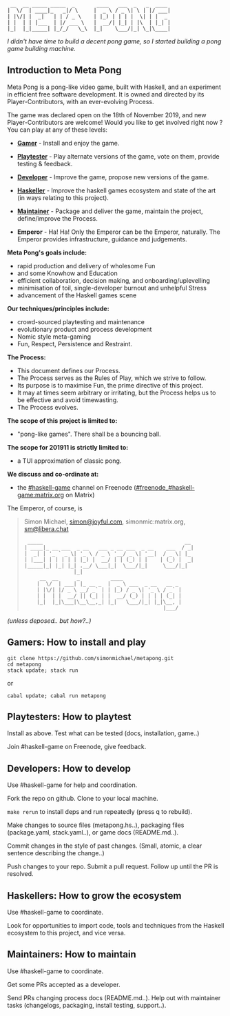      __  __ _____ _____  _       ____   ___  _   _  ____ 
    |  \/  | ____|_   _|/ \     |  _ \ / _ \| \ | |/ ___|
    | |\/| |  _|   | | / _ \    | |_) | | | |  \| | |  _ 
    | |  | | |___  | |/ ___ \   |  __/| |_| | |\  | |_| |
    |_|  |_|_____| |_/_/   \_\  |_|    \___/|_| \_|\____|


*I didn't have time to build a decent pong game, so I started building a pong game building machine.*
<!-- *No-one has time to build a decent pong game, so let's build a pong game building machine.* -->

## Introduction to Meta Pong

Meta Pong is a pong-like video game, built with Haskell,
and an experiment in efficient free software development.
It is owned and directed by its Player-Contributors,
with an ever-evolving Process.

The game was declared open on the 18th of November 2019,
and new Player-Contributors are welcome!
Would you like to get involved right now ?
You can play at any of these levels:

- **[Gamer](#gamers-how-to-install-and-play)** - 
Install and enjoy the game.

- **[Playtester](#playtesters-how-to-playtest)** - 
Play alternate versions of the game, vote on them, provide testing & feedback.

- **[Developer](#developers-how-to-develop)** - 
Improve the game, propose new versions of the game.

- **[Haskeller](#haskellers-how-to-grow-the-ecosystem)** - 
Improve the haskell games ecosystem and state of the art (in ways relating to this project).

- **[Maintainer](#maintainers-how-to-maintain)** - 
Package and deliver the game, maintain the project, define/improve the Process.

- **Emperor** -
Ha! Ha! Only the Emperor can be the Emperor, naturally.
The Emperor provides infrastructure, guidance and judgements.

**Meta Pong's goals include:**

- rapid production and delivery of wholesome Fun
- and some Knowhow and Education
- efficient collaboration, decision making, and onboarding/uplevelling
- minimisation of toil, single-developer burnout and unhelpful Stress
- advancement of the Haskell games scene

**Our techniques/principles include:**

- crowd-sourced playtesting and maintenance
- evolutionary product and process development
- Nomic style meta-gaming
- Fun, Respect, Persistence and Restraint.

**The Process:**

- This document defines our Process.
- The Process serves as the Rules of Play, which we strive to follow.
- Its purpose is to maximise Fun, the prime directive of this project.
- It may at times seem arbitrary or irritating, but the Process helps us to be effective and avoid timewasting.
- The Process evolves.

**The scope of this project is limited to:**

- "pong-like games". There shall be a bouncing ball.

**The scope for 201911 is strictly limited to:**

- a TUI approximation of classic pong.

**We discuss and co-ordinate at:**

- the [#haskell-game](https://kiwiirc.com/nextclient/#ircs://irc.freenode.net/#haskell-game) channel on Freenode
  ([#freenode_#haskell-game:matrix.org](https://matrix.to/#/#freenode_#haskell-game:matrix.org) on Matrix)


The Emperor, of course, is

> Simon Michael, <simon@joyful.com>, simonmic:matrix.org, sm@libera.chat
>
>      _____                                              __ 
>     | ____|_ __ ___  _ __   ___ _ __ ___  _ __    ___  / _|
>     |  _| | '_ ` _ \| '_ \ / _ \ '__/ _ \| '__|  / _ \| |_ 
>     | |___| | | | | | |_) |  __/ | | (_) | |    | (_) |  _|
>     |_____|_| |_| |_| .__/ \___|_|  \___/|_|     \___/|_|  
>                     |_|                                    
>          __  __      _          ____                   
>         |  \/  | ___| |_ __ _  |  _ \ ___  _ __   __ _ 
>         | |\/| |/ _ \ __/ _` | | |_) / _ \| '_ \ / _` |
>         | |  | |  __/ || (_| | |  __/ (_) | | | | (_| |
>         |_|  |_|\___|\__\__,_| |_|   \___/|_| |_|\__, |
>                                                  |___/ 

*(unless deposed.. but how?..)*
 
## Gamers: How to install and play

```
git clone https://github.com/simonmichael/metapong.git
cd metapong
stack update; stack run
```
or
```
cabal update; cabal run metapong
```

## Playtesters: How to playtest

Install as above. 
Test what can be tested (docs, installation, game..)

Join #haskell-game on Freenode, give feedback.

## Developers: How to develop

Use #haskell-game for help and coordination.

Fork the repo on github. Clone to your local machine. 

`make rerun` to install deps and run repeatedly (press q to rebuild).

Make changes to 
source files (metapong.hs..),
packaging files (package.yaml, stack.yaml..),
or game docs (README.md..).

Commit changes in the style of past changes.
(Small, atomic, a clear sentence describing the change..)

Push changes to your repo. Submit a pull request. Follow up until the PR is resolved.

## Haskellers: How to grow the ecosystem

Use #haskell-game to coordinate.

Look for opportunities to import code, tools and techniques from the Haskell ecosystem to this project,
and vice versa.


## Maintainers: How to maintain

Use #haskell-game to coordinate.

Get some PRs accepted as a developer.

Send PRs changing process docs (README.md..).
Help out with maintainer tasks (changelogs, packaging, install testing, support..).

